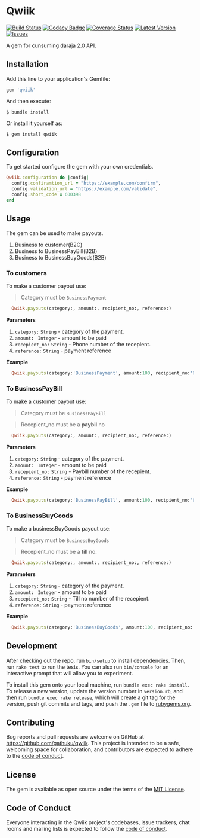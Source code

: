 # Qwiik

[![Build Status](https://travis-ci.org/gathuku/qwiik.png?branch=master)](https://travis-ci.org/gathuku/qwiik)
[![Codacy Badge](https://api.codacy.com/project/badge/Grade/b7e3c26ac88d4b2d81524087a17d09f4)](https://www.codacy.com/manual/gathuku/qwiik?utm_source=github.com&amp;utm_medium=referral&amp;utm_content=gathuku/qwiik&amp;utm_campaign=Badge_Grade)
[![Coverage Status](https://coveralls.io/repos/github/gathuku/qwiik/badge.svg?branch=master)](https://coveralls.io/github/gathuku/qwiik?branch=master)
[![Latest Version](https://img.shields.io/github/release/gathuku/qwiik.svg?style=flat-square)](https://github.com/gathuku/qwiik/releases)
[![Issues](https://img.shields.io/github/issues/gathuku/laravel_mpesa.svg?style=flat-square)](https://github.com/gathuku/qwiik/issues)


A gem for cunsuming daraja 2.0 API.

## Installation

Add this line to your application's Gemfile:

```ruby
gem 'qwiik'
```

And then execute:

    $ bundle install

Or install it yourself as:

    $ gem install qwiik

## Configuration
To get started configure the gem with your own credentials.
```ruby
Qwiik.configuration do |config|
  config.confiramtion_url = "https://example.com/confirm",
  config.validation_url = "https://example.com/validate",
  config.short_code = 600398
end

```
## Usage
The gem can be used to make payouts.
1. Business to customer(B2C)
2. Business to BusinessPayBill(B2B)
3. Business to BusinessBuyGoods(B2B)

### To customers
To make a customer payout use:
> Category must be `BusinessPayment`

```ruby
  Qwiik.payouts(category:, amount:, recipient_no:, reference:)
```
__Parameters__

1. `category:` `String` - category of the payment.
2. `amount: ` `Integer` - amount to be paid
3. `recepient_no:` `String` - Phone number of the recepient.
4. `reference:` `String`  - payment reference

__Example__
```ruby
  Qwiik.payouts(category:'BusinessPayment', amount:100, recipient_no:'0722000024', reference:'11234578')
```
### To BusinessPayBill
To make a customer payout use:
> Category must be `BusinessPayBill`

> Recepient_no must be a __paybil__ no

```ruby
  Qwiik.payouts(category:, amount:, recipient_no:, reference:)
```
__Parameters__

1. `category:` `String` - category of the payment.
2. `amount: ` `Integer` - amount to be paid
3. `recepient_no:` `String` - Paybill number of the recepient.
4. `reference:` `String`  - payment reference

__Example__
```ruby
  Qwiik.payouts(category:'BusinessPayBill', amount:100, recipient_no:'601000', reference:'11234578')
```

### To BusinessBuyGoods
To make a businessBuyGoods payout use:
> Category must be `BusinessBuyGoods`

> Recepient_no must be a __till__ no.

```ruby
  Qwiik.payouts(category:, amount:, recipient_no:, reference:)
```
__Parameters__

1. `category:` `String` - category of the payment.
2. `amount: ` `Integer` - amount to be paid
3. `recepient_no:` `String` - Till no number of the recepient.
4. `reference:` `String`  - payment reference

__Example__
```ruby
  Qwiik.payouts(category:'BusinessBuyGoods', amount:100, recipient_no:'116261', reference:'11234578')
```

## Development

After checking out the repo, run `bin/setup` to install dependencies. Then, run `rake test` to run the tests. You can also run `bin/console` for an interactive prompt that will allow you to experiment.

To install this gem onto your local machine, run `bundle exec rake install`. To release a new version, update the version number in `version.rb`, and then run `bundle exec rake release`, which will create a git tag for the version, push git commits and tags, and push the `.gem` file to [rubygems.org](https://rubygems.org).

## Contributing

Bug reports and pull requests are welcome on GitHub at https://github.com/gathuku/qwiik. This project is intended to be a safe, welcoming space for collaboration, and contributors are expected to adhere to the [code of conduct](https://github.com/gathuku/qwiik/blob/master/CODE_OF_CONDUCT.md).


## License

The gem is available as open source under the terms of the [MIT License](https://opensource.org/licenses/MIT).

## Code of Conduct

Everyone interacting in the Qwiik project's codebases, issue trackers, chat rooms and mailing lists is expected to follow the [code of conduct](https://github.com/[USERNAME]/qwiik/blob/master/CODE_OF_CONDUCT.md).
